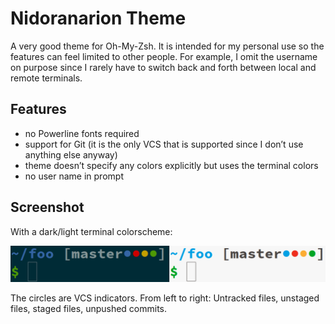 # Nidoranarion Theme

A very good theme for Oh-My-Zsh.
It is intended for my personal use so the features can feel limited to other
people. For example, I omit the username on purpose since I rarely have to
switch back and forth between local and remote terminals.

## Features

* no Powerline fonts required
* support for Git (it is the only VCS that is supported since I don’t use
  anything else anyway)
* theme doesn’t specify any colors explicitly but uses the terminal colors
* no user name in prompt

## Screenshot

With a dark/light terminal colorscheme:

![Screenshot with dark and light colorscheme](screenshot.png)

The circles are VCS indicators. From left to right: Untracked files, unstaged
files, staged files, unpushed commits.

